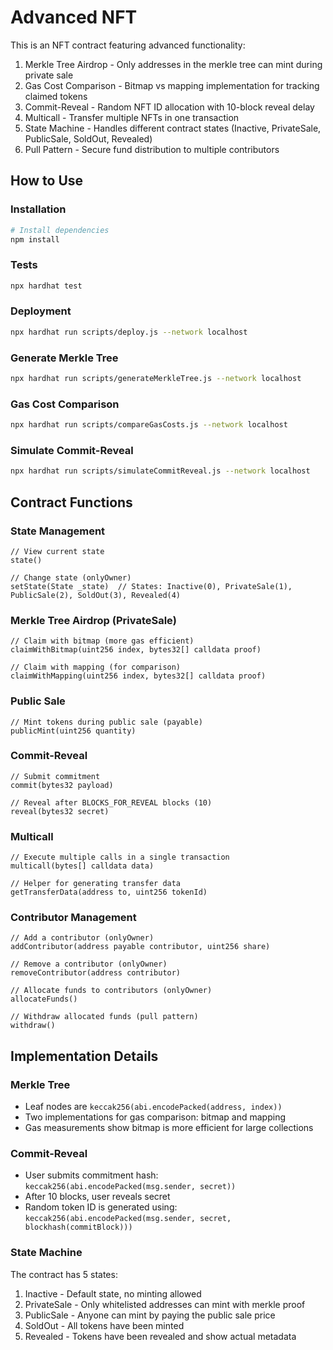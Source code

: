 # Advanced NFT

This is an NFT contract featuring advanced functionality:

1. Merkle Tree Airdrop - Only addresses in the merkle tree can mint during private sale
2. Gas Cost Comparison - Bitmap vs mapping implementation for tracking claimed tokens
3. Commit-Reveal - Random NFT ID allocation with 10-block reveal delay
4. Multicall - Transfer multiple NFTs in one transaction
5. State Machine - Handles different contract states (Inactive, PrivateSale, PublicSale, SoldOut, Revealed)
6. Pull Pattern - Secure fund distribution to multiple contributors

## How to Use

### Installation

```bash
# Install dependencies
npm install
```

### Tests

```bash
npx hardhat test
```

### Deployment

```bash
npx hardhat run scripts/deploy.js --network localhost
```

### Generate Merkle Tree

```bash
npx hardhat run scripts/generateMerkleTree.js --network localhost
```

### Gas Cost Comparison

```bash
npx hardhat run scripts/compareGasCosts.js --network localhost
```

### Simulate Commit-Reveal

```bash
npx hardhat run scripts/simulateCommitReveal.js --network localhost
```

## Contract Functions

### State Management
```solidity
// View current state
state() 

// Change state (onlyOwner)
setState(State _state)  // States: Inactive(0), PrivateSale(1), PublicSale(2), SoldOut(3), Revealed(4)
```

### Merkle Tree Airdrop (PrivateSale)
```solidity
// Claim with bitmap (more gas efficient)
claimWithBitmap(uint256 index, bytes32[] calldata proof)

// Claim with mapping (for comparison)
claimWithMapping(uint256 index, bytes32[] calldata proof)
```

### Public Sale
```solidity
// Mint tokens during public sale (payable)
publicMint(uint256 quantity)
```

### Commit-Reveal
```solidity
// Submit commitment
commit(bytes32 payload)

// Reveal after BLOCKS_FOR_REVEAL blocks (10)
reveal(bytes32 secret)
```

### Multicall
```solidity
// Execute multiple calls in a single transaction
multicall(bytes[] calldata data)

// Helper for generating transfer data
getTransferData(address to, uint256 tokenId)
```

### Contributor Management
```solidity
// Add a contributor (onlyOwner)
addContributor(address payable contributor, uint256 share)

// Remove a contributor (onlyOwner)
removeContributor(address contributor)

// Allocate funds to contributors (onlyOwner)
allocateFunds()

// Withdraw allocated funds (pull pattern)
withdraw()
```

## Implementation Details

### Merkle Tree
- Leaf nodes are `keccak256(abi.encodePacked(address, index))`
- Two implementations for gas comparison: bitmap and mapping
- Gas measurements show bitmap is more efficient for large collections

### Commit-Reveal
- User submits commitment hash: `keccak256(abi.encodePacked(msg.sender, secret))`
- After 10 blocks, user reveals secret
- Random token ID is generated using: `keccak256(abi.encodePacked(msg.sender, secret, blockhash(commitBlock)))`

### State Machine
The contract has 5 states:
1. Inactive - Default state, no minting allowed
2. PrivateSale - Only whitelisted addresses can mint with merkle proof
3. PublicSale - Anyone can mint by paying the public sale price
4. SoldOut - All tokens have been minted
5. Revealed - Tokens have been revealed and show actual metadata 

